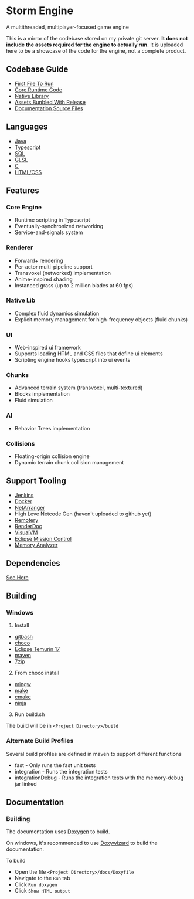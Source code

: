 # Storm Engine

A multithreaded, multiplayer-focused game engine


This is a mirror of the codebase stored on my private git server.
**It does not include the assets required for the engine to actually run.**
It is uploaded here to be a showcase of the code for the engine, not a complete product.



## Codebase Guide
 - [First File To Run](https://github.com/AustinHoover/StormEngine/blob/master/src/main/java/electrosphere/engine/Main.java)
 - [Core Runtime Code](https://github.com/AustinHoover/StormEngine/tree/master/src/main/java/electrosphere)
 - [Native Library](https://github.com/AustinHoover/StormEngine/tree/master/src/main/c)
 - [Assets Bunbled With Release](https://github.com/AustinHoover/StormEngine/tree/master/assets)
 - [Documentation Source Files](https://github.com/AustinHoover/StormEngine/tree/master/docs)






## Languages
 - [Java](https://github.com/AustinHoover/StormEngine/tree/master/src/main/java/electrosphere)
 - [Typescript](https://github.com/AustinHoover/StormEngine/tree/master/assets/Scripts)
 - [SQL](https://github.com/AustinHoover/StormEngine/tree/master/assets/DB)
 - [GLSL](https://github.com/AustinHoover/StormEngine/tree/master/assets/Shaders)
 - [C](https://github.com/AustinHoover/StormEngine/tree/master/src/main/c)
 - [HTML/CSS](https://github.com/AustinHoover/StormEngine/tree/master/assets/Data/menu)





## Features
### Core Engine
 - Runtime scripting in Typescript
 - Eventually-synchronized networking
 - Service-and-signals system
### Renderer
 - Forward+ rendering
 - Per-actor multi-pipeline support
 - Transvoxel (networked) implementation
 - Anime-inspired shading
 - Instanced grass (up to 2 million blades at 60 fps)
### Native Lib
 - Complex fluid dynamics simulation
 - Explicit memory management for high-frequency objects (fluid chunks)
### UI
 - Web-inspired ui framework
 - Supports loading HTML and CSS files that define ui elements
 - Scripting engine hooks typescript into ui events
### Chunks
 - Advanced terrain system (transvoxel, multi-textured)
 - Blocks implementation
 - Fluid simulation
### AI
 - Behavior Trees implementation
### Collisions
 - Floating-origin collision engine
 - Dynamic terrain chunk collision management




## Support Tooling
 - [Jenkins](https://github.com/AustinHoover/StormEngine/blob/master/Jenkinsfile)
 - [Docker](https://gist.github.com/AustinHoover/c5a1799b6f42a410f6db3bfcbaaaff68)
 - [NetArranger](https://github.com/StudioRailgun/NetArranger)
 - High Leve Netcode Gen (haven't uploaded to github yet)
 - [Remotery](https://github.com/Celtoys/Remotery)
 - [RenderDoc](https://renderdoc.org/)
 - [VisualVM](https://visualvm.github.io/)
 - [Eclipse Mission Control](https://adoptium.net/jmc)
 - [Memory Analyzer](https://eclipse.dev/mat/)



## Dependencies
[See Here](https://github.com/AustinHoover/StormEngine/blob/master/DEPENDENCIES.md)




## Building


### Windows
1. Install
 - [gitbash](https://git-scm.com/downloads)
 - [choco](https://chocolatey.org/install)
 - [Eclipse Temurin 17](https://adoptium.net/temurin/releases/)
 - [maven](https://maven.apache.org/download.cgi)
 - [7zip](https://www.7-zip.org/)

2. From choco install
 - [mingw](https://community.chocolatey.org/packages/mingw)
 - [make](https://community.chocolatey.org/packages/make)
 - [cmake](https://community.chocolatey.org/packages/cmake)
 - [ninja](https://community.chocolatey.org/packages/ninja)

3. Run build.sh

The build will be in `<Project Directory>/build`

### Alternate Build Profiles

Several build profiles are defined in maven to support different functions
 - fast - Only runs the fast unit tests
 - integration - Runs the integration tests
 - integrationDebug - Runs the integration tests with the memory-debug jar linked






## Documentation

### Building
The documentation uses [Doxygen](https://github.com/doxygen/doxygen) to build.

On windows, it's recommended to use [Doxywizard](https://www.doxygen.nl/manual/doxywizard_usage.html) to build the documentation.

To build
 - Open the file `<Project Directory>/docs/Doxyfile`
 - Navigate to the `Run` tab
 - Click `Run doxygen`
 - Click `Show HTML output`
